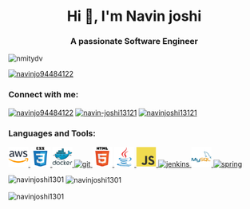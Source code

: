 <h1 align="center">Hi 👋, I'm Navin joshi</h1>
<h3 align="center">A passionate Software Engineer</h3>

<p align="left"> <img src="https://komarev.com/ghpvc/?username=nmitydv&label=Profile%20views&color=0e75b6&style=flat" alt="nmitydv" /> </p>

<p align="left"> <a href="https://twitter.com/navinjo94484122" target="blank"><img src="https://img.shields.io/twitter/follow/navinjo94484122?logo=twitter&style=for-the-badge" alt="navinjo94484122" /></a> </p>

<h3 align="left">Connect with me:</h3>
<p align="left">
<a href="https://twitter.com/navinjo94484122" target="blank"><img align="center" src="https://raw.githubusercontent.com/rahuldkjain/github-profile-readme-generator/master/src/images/icons/Social/twitter.svg" alt="navinjo94484122" height="30" width="40" /></a>
<a href="https://linkedin.com/in/navin-joshi13121" target="blank"><img align="center" src="https://raw.githubusercontent.com/rahuldkjain/github-profile-readme-generator/master/src/images/icons/Social/linked-in-alt.svg" alt="navin-joshi13121" height="30" width="40" /></a>
<a href="https://instagram.com/navinjoshi13121" target="blank"><img align="center" src="https://raw.githubusercontent.com/rahuldkjain/github-profile-readme-generator/master/src/images/icons/Social/instagram.svg" alt="navinjoshi13121" height="30" width="40" /></a>
</p>
<h3 align="left">Languages and Tools:</h3>
<p align="left"> <a href="https://aws.amazon.com" target="_blank" rel="noreferrer"> <img src="https://raw.githubusercontent.com/devicons/devicon/master/icons/amazonwebservices/amazonwebservices-original-wordmark.svg" alt="aws" width="40" height="40"/> </a> <a href="https://www.w3schools.com/css/" target="_blank" rel="noreferrer"> <img src="https://raw.githubusercontent.com/devicons/devicon/master/icons/css3/css3-original-wordmark.svg" alt="css3" width="40" height="40"/> </a> <a href="https://www.docker.com/" target="_blank" rel="noreferrer"> <img src="https://raw.githubusercontent.com/devicons/devicon/master/icons/docker/docker-original-wordmark.svg" alt="docker" width="40" height="40"/> </a> <a href="https://git-scm.com/" target="_blank" rel="noreferrer"> <img src="https://www.vectorlogo.zone/logos/git-scm/git-scm-icon.svg" alt="git" width="40" height="40"/> </a> <a href="https://www.w3.org/html/" target="_blank" rel="noreferrer"> <img src="https://raw.githubusercontent.com/devicons/devicon/master/icons/html5/html5-original-wordmark.svg" alt="html5" width="40" height="40"/> </a> <a href="https://www.java.com" target="_blank" rel="noreferrer"> <img src="https://raw.githubusercontent.com/devicons/devicon/master/icons/java/java-original.svg" alt="java" width="40" height="40"/> </a> <a href="https://developer.mozilla.org/en-US/docs/Web/JavaScript" target="_blank" rel="noreferrer"> <img src="https://raw.githubusercontent.com/devicons/devicon/master/icons/javascript/javascript-original.svg" alt="javascript" width="40" height="40"/> </a> <a href="https://www.jenkins.io" target="_blank" rel="noreferrer"> <img src="https://www.vectorlogo.zone/logos/jenkins/jenkins-icon.svg" alt="jenkins" width="40" height="40"/> </a> <a href="https://www.mysql.com/" target="_blank" rel="noreferrer"> <img src="https://raw.githubusercontent.com/devicons/devicon/master/icons/mysql/mysql-original-wordmark.svg" alt="mysql" width="40" height="40"/> </a> <a href="https://spring.io/" target="_blank" rel="noreferrer"> <img src="https://www.vectorlogo.zone/logos/springio/springio-icon.svg" alt="spring" width="40" height="40"/> </a> </p>
<p><img align="left" src="https://github-readme-stats.vercel.app/api/top-langs?username=navinjoshi1301&show_icons=true&locale=en&layout=compact" alt="navinjoshi1301" /></p>
<p>&nbsp;<img align="center" src="https://github-readme-stats.vercel.app/api?username=navinjoshi1301&show_icons=true&locale=en" alt="navinjoshi1301" /></p>
<p><img align="center" src="https://github-readme-streak-stats.herokuapp.com/?user=navinjoshi1301&" alt="navinjoshi1301" /></p>
